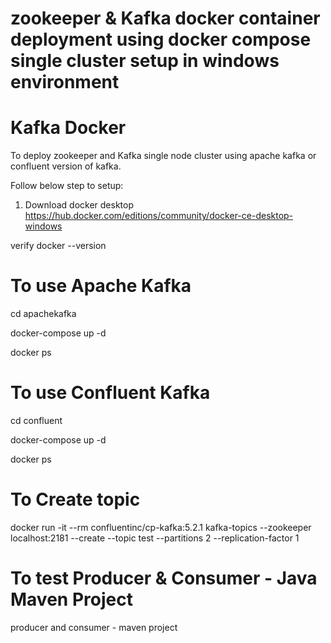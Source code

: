 # zookeeper & Kafka docker container deployment using docker compose single cluster setup in windows environment

# Kafka Docker

To deploy zookeeper and Kafka single node cluster using apache kafka or confluent version of kafka.

Follow below step to setup:

1) Download docker desktop
https://hub.docker.com/editions/community/docker-ce-desktop-windows

verify docker --version

# To use Apache Kafka

cd apachekafka

docker-compose up -d

docker ps

# To use Confluent Kafka

cd confluent

docker-compose up -d

docker ps

# To Create topic
docker run -it --rm confluentinc/cp-kafka:5.2.1 kafka-topics  --zookeeper localhost:2181 --create --topic test --partitions 2 --replication-factor 1

# To test Producer & Consumer - Java Maven Project

producer and consumer - maven project
